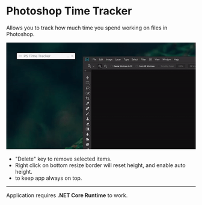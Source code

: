 
# Photoshop Time Tracker
Allows you to track how much time you spend working on files in Photoshop.

![](media/showcase.gif)

- "Delete" key to remove selected items.
- Right click on bottom resize border will reset height, and enable auto height.
- [](PSTimeTracker/Resources/Images/pin_24.png) to keep app always on top.

---


Application requires **.NET Core Runtime** to work. 




